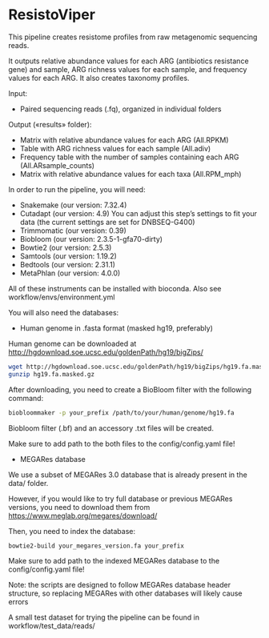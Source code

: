 # ResistoViper

This pipeline creates resistome profiles from raw metagenomic sequencing reads.

It outputs relative abundance values for each ARG (antibiotics resistance gene) and sample, ARG richness values for each sample, and frequency values for each ARG. 
It also creates taxonomy profiles.

Input:
- Paired sequencing reads (.fq), organized in individual folders

Output («results» folder):
- Matrix with relative abundance values for each ARG (All.RPKM)
- Table with ARG richness values for each sample (All.adiv)
- Frequency table with the number of samples containing each ARG (All.ARsample_counts)
- Matrix with relative abundance values for each taxa (All.RPM_mph)

In order to run the pipeline, you will need:
- Snakemake (our version: 7.32.4)
- Cutadapt (our version: 4.9) You can adjust this step’s settings to fit your data (the current settings are set for DNBSEQ-G400)
- Trimmomatic (our version: 0.39)
- Biobloom (our version: 2.3.5-1-gfa70-dirty)
- Bowtie2 (our version: 2.5.3)
- Samtools (our version: 1.19.2)
- Bedtools (our version: 2.31.1)
- MetaPhlan (our version: 4.0.0)

All of these instruments can be installed with bioconda. Also see workflow/envs/environment.yml

You will also need the databases:
- Human genome in .fasta format (masked hg19, preferably)

Human genome can be downloaded at http://hgdownload.soe.ucsc.edu/goldenPath/hg19/bigZips/
```bash
wget http://hgdownload.soe.ucsc.edu/goldenPath/hg19/bigZips/hg19.fa.masked.gz
gunzip hg19.fa.masked.gz
```
After downloading, you need to create a BioBloom filter with the following command:
```bash
biobloommaker -p your_prefix /path/to/your/human/genome/hg19.fa
```
Biobloom filter (.bf) and an accessory .txt files will be created.

Make sure to add path to the both files to the config/config.yaml file!
- MEGARes database

We use a subset of MEGARes 3.0 database that is already present in the data/ folder.

However, if you would like to try full database or previous MEGARes versions, you need to download them from https://www.meglab.org/megares/download/

Then, you need to index the database:
```bash
bowtie2-build your_megares_version.fa your_prefix
```
Make sure to add path to the indexed MEGARes database to the config/config.yaml file!

Note: the scripts are designed to follow MEGARes database header structure, so replacing MEGARes with other databases will likely cause errors



A small test dataset for trying the pipeline can be found in workflow/test_data/reads/

